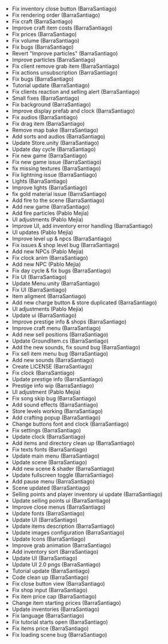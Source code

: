 * Fix inventory close button (BarraSantiago)
* Fix rendering order (BarraSantiago)
* Fix craft (BarraSantiago)
* Improve craft item costs (BarraSantiago)
* Fix prices (BarraSantiago)
* Fix volume (BarraSantiago)
* Fix bugs (BarraSantiago)
* Revert "Improve particles" (BarraSantiago)
* Improve particles (BarraSantiago)
* Fix client remove grab item (BarraSantiago)
* Fix actions unsubscription (BarraSantiago)
* Fix bugs (BarraSantiago)
* Tutorial update (BarraSantiago)
* Fix clients reaction and selling alert (BarraSantiago)
* Small fixes (BarraSantiago)
* Fix background (BarraSantiago)
* Improve display prefab and clock (BarraSantiago)
* Fix audios (BarraSantiago)
* Fix drag item (BarraSantiago)
* Remove map bake (BarraSantiago)
* Add sorts and audios (BarraSantiago)
* Update Store.unity (BarraSantiago)
* Update day cycle (BarraSantiago)
* Fix new game (BarraSantiago)
* Fix new game issue (BarraSantiago)
* fix missing textures (BarraSantiago)
* Fix lightning issue (BarraSantiago)
* Lights (BarraSantiago)
* Improve lights (BarraSantiago)
* fix gold material issue (BarraSantiago)
* Add fire to the scene (BarraSantiago)
* Add new game (BarraSantiago)
* Add fire particles (Pablo Mejía)
* UI adjustments (Pablo Mejía)
* Improve UI, add inventory error handling (BarraSantiago)
* UI updates (Pablo Mejía)
* Improve level up & npcs (BarraSantiago)
* Fix issues & shop level bug (BarraSantiago)
* Add new NPCs (Pablo Mejía)
* Fix clock anim (BarraSantiago)
* Add new NPC (Pablo Mejía)
* Fix day cycle & fix bugs (BarraSantiago)
* Fix UI (BarraSantiago)
* Update Menu.unity (BarraSantiago)
* Fix UI (BarraSantiago)
* Item aligment (BarraSantiago)
* Add new charge button & store duplicated (BarraSantiago)
* UI adjustments (Pablo Mejía)
* Update ui (BarraSantiago)
* Improve prestige info & shops (BarraSantiago)
* Improve craft menu (BarraSantiago)
* Add new sell positions (BarraSantiago)
* Update GroundItem.cs (BarraSantiago)
* Add the new sounds, fix sound bug (BarraSantiago)
* Fix sell item menu bug (BarraSantiago)
* Add new sounds (BarraSantiago)
* Create LICENSE (BarraSantiago)
* Fix clock (BarraSantiago)
* Update prestige info (BarraSantiago)
* Prestige info wip (BarraSantiago)
* UI adjustment (Pablo Mejía)
* Fix song skip bug (BarraSantiago)
* Add sound effects (BarraSantiago)
* Store levels working (BarraSantiago)
* Add crafting popup (BarraSantiago)
* Change buttons font and clock (BarraSantiago)
* Fix settings (BarraSantiago)
* Update clock (BarraSantiago)
* Add items and directory clean up (BarraSantiago)
* Fix texts fonts (BarraSantiago)
* Update main menu (BarraSantiago)
* Update scene (BarraSantiago)
* Add new scene & shader (BarraSantiago)
* Update fullscreen toggle (BarraSantiago)
* Add pause menu (BarraSantiago)
* Scene updated (BarraSantiago)
* Selling points and player inventory ui update (BarraSantiago)
* Update selling points ui (BarraSantiago)
* Improve close menus (BarraSantiago)
* Update fonts (BarraSantiago)
* Update UI (BarraSantiago)
* Update items description (BarraSantiago)
* Update images configuration (BarraSantiago)
* Update Icons (BarraSantiago)
* Improve grab animation (BarraSantiago)
* Add inventory sort (BarraSantiago)
* Update UI (BarraSantiago)
* Update UI 2.0 pngs (BarraSantiago)
* Tutorial update (BarraSantiago)
* Code clean up (BarraSantiago)
* Fix close button view (BarraSantiago)
* Fix shop input (BarraSantiago)
* Fix item price cap (BarraSantiago)
* Change item starting prices (BarraSantiago)
* Update inventories (BarraSantiago)
* Fix language (BarraSantiago)
* Fix tutorial starts open (BarraSantiago)
* Fix items price (BarraSantiago)
* Fix loading scene bug (BarraSantiago)